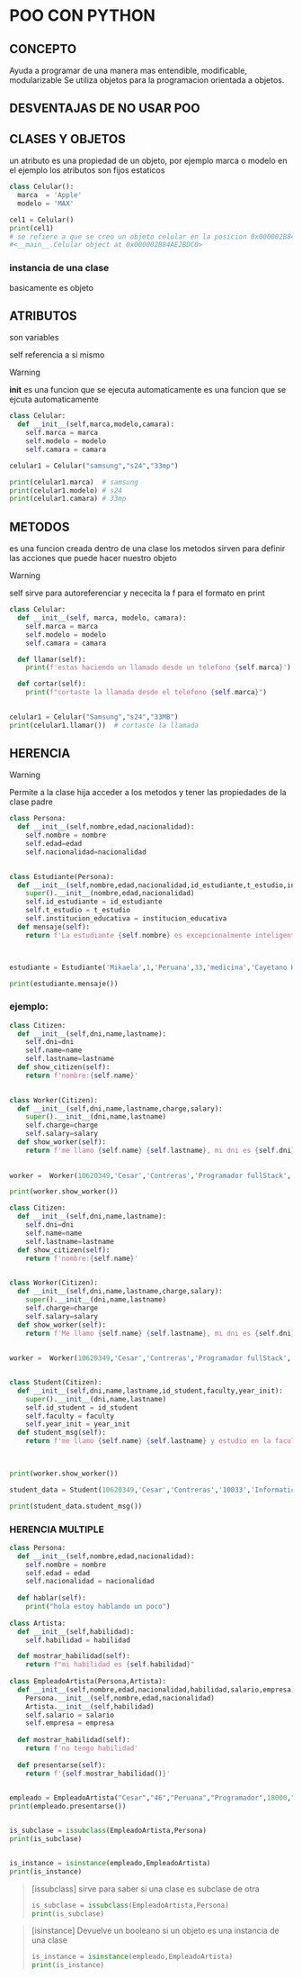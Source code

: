 
# POO CON PYTHON

## **CONCEPTO**

Ayuda a programar de una manera mas entendible, modificable, modularizable
Se utiliza objetos para la programacion orientada a objetos.



## **DESVENTAJAS DE NO USAR POO**



## **CLASES Y OBJETOS** 

un atributo es una propiedad de un objeto, por ejemplo marca o modelo
en el ejemplo los atributos son fijos  estaticos

```py
class Celular():
  marca  = 'Apple'
  modelo = 'MAX'

cel1 = Celular()
print(cel1) 
# se refiere a que se creo un objeto celular en la posicion 0x000002B84AE2BDC0
#<__main__.Celular object at 0x000002B84AE2BDC0>


```
### instancia de una clase
 basicamente es objeto

## **ATRIBUTOS**
son variables

self referencia a si mismo
>[!WARNING]
>__init__ es una funcion que se ejecuta automaticamente
> es una funcion que se ejcuta automaticamente

```py
class Celular:
  def __init__(self,marca,modelo,camara):
    self.marca = marca
    self.modelo = modelo
    self.camara = camara

celular1 = Celular("samsung","s24","33mp")

print(celular1.marca)  # samsung
print(celular1.modelo) # s24
print(celular1.camara) # 33mp
```

## **METODOS**
es una funcion creada dentro de una clase
los metodos sirven para definir las acciones que puede hacer nuestro objeto

>[!WARNING]
>self sirve para autoreferenciar y 
>nececita la f para el formato en print

```py
class Celular:
  def __init__(self, marca, modelo, camara):
    self.marca = marca
    self.modelo = modelo
    self.camara = camara

  def llamar(self):
    print(f'estas haciendo un llamado desde un telefono {self.marca}')

  def cortar(self):
    print(f"cortaste la llamada desde el telefono {self.marca}")
  

celular1 = Celular("Samsung","s24","33MB")
print(celular1.llamar())  # cortaste la llamada
```

## **HERENCIA**
>[!WARNING]
>Permite a la clase hija acceder a los metodos y tener las propiedades de la clase padre 
>

```py
class Persona:
  def __init__(self,nombre,edad,nacionalidad):
    self.nombre = nombre
    self.edad=edad
    self.nacionalidad=nacionalidad
    

class Estudiante(Persona):
  def __init__(self,nombre,edad,nacionalidad,id_estudiante,t_estudio,institucion_educativa):
    super().__init__(nombre,edad,nacionalidad)
    self.id_estudiante = id_estudiante
    self.t_estudio = t_estudio
    self.institucion_educativa = institucion_educativa
  def mensaje(self):
    return f'La estudiante {self.nombre} es excepcionalmente inteligente y tiene un gran futuro'



estudiante = Estudiante('Mikaela',1,'Peruana',33,'medicina','Cayetano Heredia')

print(estudiante.mensaje())

```
### ejemplo:

```py
class Citizen:
  def __init__(self,dni,name,lastname):
    self.dni=dni
    self.name=name
    self.lastname=lastname
  def show_citizen(self):
    return f'nombre:{self.name}'
    

class Worker(Citizen):
  def __init__(self,dni,name,lastname,charge,salary):
    super().__init__(dni,name,lastname)
    self.charge=charge
    self.salary=salary
  def show_worker(self):
    return f'me llamo {self.name} {self.lastname}, mi dni es {self.dni} trabajo como {self.charge} y gano {self.salary}'
  
  
worker =  Worker(10620349,'Cesar','Contreras','Programador fullStack','5000 EUR')

print(worker.show_worker())
```

```py
class Citizen:
  def __init__(self,dni,name,lastname):
    self.dni=dni
    self.name=name
    self.lastname=lastname
  def show_citizen(self):
    return f'nombre:{self.name}'
    

class Worker(Citizen):
  def __init__(self,dni,name,lastname,charge,salary):
    super().__init__(dni,name,lastname)
    self.charge=charge
    self.salary=salary
  def show_worker(self):
    return f'Me llamo {self.name} {self.lastname}, mi dni es {self.dni} trabajo como {self.charge} y gano {self.salary}'
  
  
worker =  Worker(10620349,'Cesar','Contreras','Programador fullStack','5000 EUR')


class Student(Citizen):
  def __init__(self,dni,name,lastname,id_student,faculty,year_init):
    super().__init__(dni,name,lastname)
    self.id_student = id_student
    self.faculty = faculty
    self.year_init = year_init
  def student_msg(self):
    return f'me llamo {self.name} {self.lastname} y estudio en la facultad de {self.faculty}'    
    


print(worker.show_worker())

student_data = Student(10620349,'Cesar','Contreras','10033','Informatica','2020')

print(student_data.student_msg())

```

### HERENCIA MULTIPLE


```py
class Persona:
  def __init__(self,nombre,edad,nacionalidad):
    self.nombre = nombre
    self.edad = edad
    self.nacionalidad = nacionalidad
    
  def hablar(self):
    print("hola estoy hablando un poco")
    
class Artista:
  def __init__(self,habilidad):
    self.habilidad = habilidad

  def mostrar_habilidad(self):
    return f"mi habilidad es {self.habilidad}"
    
class EmpleadoArtista(Persona,Artista):
  def __init__(self,nombre,edad,nacionalidad,habilidad,salario,empresa):
    Persona.__init__(self,nombre,edad,nacionalidad)
    Artista.__init__(self,habilidad)
    self.salario = salario
    self.empresa = empresa
    
  def mostrar_habilidad(self):
    return f'no tengo habilidad'
  
  def presentarse(self):
    return f'{self.mostrar_habilidad()}'
    

empleado = EmpleadoArtista("Cesar","46","Peruana","Programador",18000,"Amazon")
print(empleado.presentarse())


is_subclase = issubclass(EmpleadoArtista,Persona)
print(is_subclase)


is_instance = isinstance(empleado,EmpleadoArtista)
print(is_instance)
```

>[issubclass]
>sirve para saber si una clase es subclase de otra
>```py
>is_subclase = issubclass(EmpleadoArtista,Persona)
>print(is_subclase)
>```

>[isinstance]
>Devuelve un booleano si un objeto es una instancia de una clase
>```py
>is_instance = isinstance(empleado,EmpleadoArtista)
>print(is_instance)
>```

